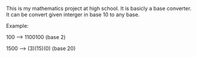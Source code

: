 This is my mathematics project at high school.
It is basicly a base converter. It can be convert given interger in base 10 to any base.

Example:

100 --> 1100100 (base 2)

1500 --> (3)(15)(0) (base 20)